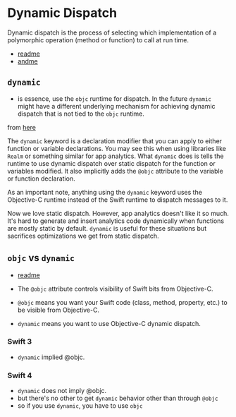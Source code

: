 # Dynamic Dispatch

Dynamic dispatch is the process of selecting which implementation of a
polymorphic operation (method or function) to call at run time.

* [readme](https://medium.com/@kahseng.lee123/accomplishing-dynamic-dispatch-on-pats-protocol-with-associated-types-b29d1242e939)
* [andme](https://medium.com/@PavloShadov/https-medium-com-pavloshadov-swift-protocols-magic-of-dynamic-static-methods-dispatches-dfe0e0c85509)

 ## `dynamic`

* is essence, use the `objc` runtime for dispatch. In the future `dynamic` might
have a different underlying mechanism for achieving dynamic dispatch that is not tied
to the `objc` runtime.

from [here](https://krakendev.io/blog/hipster-swift#special-literals)

The `dynamic` keyword is a declaration modifier that you can apply to either
function or variable declarations. You may see this when using libraries like
`Realm` or something similar for app analytics. What `dynamic` does is tells the
runtime to use dynamic dispatch over static dispatch for the function or
variables modified. It also implicitly adds the `@objc` attribute to the variable
or function declaration.

As an important note, anything using the `dynamic` keyword uses the Objective-C
runtime instead of the Swift runtime to dispatch messages to it.

Now we love static dispatch. However, app analytics doesn't like it so much.
It's hard to generate and insert analytics code dynamically when functions are
mostly static by default. `dynamic` is useful for these situations but sacrifices
optimizations we get from static dispatch.

## `objc` vs `dynamic`
* [readme](https://swiftunboxed.com/interop/objc-dynamic/)

* The `@objc` attribute controls visibility of Swift bits from Objective-C.

* `@objc` means you want your Swift code (class, method, property, etc.) to be visible from Objective-C.
* `dynamic` means you want to use Objective-C dynamic dispatch.

### Swift 3
* `dynamic` implied @objc.

### Swift 4
* `dynamic` does not imply @objc.
* but there's no other to get `dynamic` behavior other than through `@objc`
* so if you use `dynamic`, you have to use `objc`
